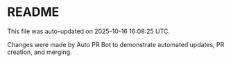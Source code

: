 # README

This file was auto-updated on 2025-10-16 16:08:25 UTC.

Changes were made by Auto PR Bot to demonstrate automated updates, PR creation, and merging.
